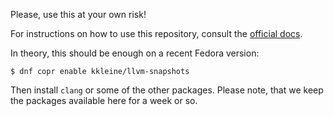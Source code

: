 Please, use this at your own risk!

For instructions on how to use this repository, consult the [official docs](https://docs.pagure.org/copr.copr/how_to_enable_repo.html#how-to-enable-repo).

In theory, this should be enough on a recent Fedora version:

```
$ dnf copr enable kkleine/llvm-snapshots
```

Then install `clang` or some of the other packages. Please note, that we keep the packages available here for a week or so.